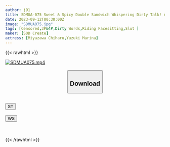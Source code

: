 ```yaml
---
author: j91
title: SDMUA-075 Sweet & Spicy Double Sandwich Whispering Dirty Talk! A Reverse 3P Harem Of Alternating T*****e Between A Gentle Slut And A Fierce Slut! !
date: 2023-09-12T00:30:00Z
image: "SDMUA075.jpg"
tags: [Censored,3P&4P,Dirty Words,Riding Facesitting,Slut ]
maker: [SOD Create]
actress: [Miyazawa Chiharu,Yuzuki Marina]
---
```



{{< rawhtml >}}

<div class="video" data-videoid="2kPaqB7kwYTZ3OY">
    <a href="javascript:;">
        <img src="https://my.j91.asia/posts/SDMUA075/SDMUA075.jpg" width="WIDTH" height="HEIGHT" alt="SDMUA075.mp4" loading="lazy">
    </a>
</div>

<script type="text/javascript" src="https://j91.asia/asset/on-demand-st.js"></script>

<br>
  <link rel="stylesheet" href="https://j91.asia/asset/bs5.css">
  
  <center>
  <button class="btn btn-primary" type="button" data-bs-toggle="collapse" data-bs-target=".multi-collapse" aria-expanded="false" aria-controls="multiCollapseExample1 multiCollapseExample2"><h2>Download</h2></button></center>
</p>
<div class="row">
  <div class="col">
    <div class="collapse multi-collapse" id="multiCollapseExample1">
      <div class="card card-body">
	      	      <br>
<div class="buttons">  
<a href="https://streamtape.to/v/2kPaqB7kwYTZ3OY"><button class="btn-hover color-3"><i class="fa fa-download"></i> ST</button></a></div>
    </div>
  </div>
</div>
  <div class="col">
    <div class="collapse multi-collapse" id="multiCollapseExample2">
      <div class="card card-body">
	      <br>
<div class="buttons">
    <a href="https://wolfstream.tv/4470nrxjq514"><button class="btn-hover color-9"><i class="fa fa-download"></i> WS</button></a></div>
<br><br>
      </div>
    </div>
  </div>
</div>

{{< /rawhtml >}}